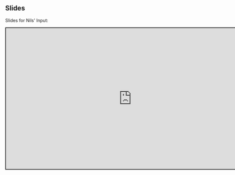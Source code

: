 

## Slides


Slides for Nils' Input:



<div class="shareagain" style="min-width:300px;margin:1em auto;max-width:800px;">
  <iframe src="https://computationalmovementanalysis.github.io/Slides/introduction2git.html" width="800" height="450" style="border:2px solid currentColor;" loading="lazy" allowfullscreen></iframe>
  <script>fitvids('.shareagain', {players: 'iframe'});</script>
</div>
